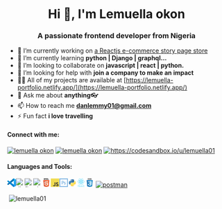 <h1 align="center">Hi 👋, I'm Lemuella okon</h1>
<h3 align="center">A passionate frontend developer from Nigeria</h3>

- 🔭 I’m currently working on [a Reactjs e-commerce story page store](https://vasiti-ng.netlify.app/)
- 🌱 I’m currently learning **python | Django | graphql...**
- 👯 I’m looking to collaborate on **javascript | react | python.**
- 🤝 I’m looking for help with **join a company to make an impact**
- 👨‍💻 All of my projects are available at [https://lemuella-portfolio.netlify.app/](https://lemuella-portfolio.netlify.app/)
- 💬 Ask me about **anything👓**
- 📫 How to reach me **danlemmy01@gmail.com**
- ⚡ Fun fact **i love travelling**

<h4 align="left">Connect with me:</h4>
<p align="left">
<a href="https://linkedin.com/in/lemuella okon" target="blank"><img align="center" src="https://raw.githubusercontent.com/rahuldkjain/github-profile-readme-generator/master/src/images/icons/Social/linked-in-alt.svg" alt="lemuella okon" height="25" width="25" /></a>
<a href="https://stackoverflow.com/users/lemuella okon" target="blank"><img align="center" src="https://raw.githubusercontent.com/rahuldkjain/github-profile-readme-generator/master/src/images/icons/Social/stack-overflow.svg" alt="lemuella okon" height="25" width="25" /></a>
<a href="https://codesandbox.com/https://codesandbox.io/u/lemuella01" target="blank"><img align="center" src="https://raw.githubusercontent.com/rahuldkjain/github-profile-readme-generator/master/src/images/icons/Social/codesandbox.svg" alt="https://codesandbox.io/u/lemuella01" height="25" width="25" /></a>
</p>

<h4 align="left">Languages and Tools:</h4>
<img align="left" alt="Visual Studio Code" width="20px" src="https://raw.githubusercontent.com/github/explore/80688e429a7d4ef2fca1e82350fe8e3517d3494d/topics/visual-studio-code/visual-studio-code.png" /> <img src="https://raw.githubusercontent.com/devicons/devicon/master/icons/css3/css3-original-wordmark.svg" alt="css3" width="20" height="20"/> </a> <a href="https://www.djangoproject.com/" target="_blank" rel="noreferrer"><img align="left" src="https://cdn.worldvectorlogo.com/logos/django.svg" alt="django" width="20" height="20"/> </a> <a href="https://www.figma.com/" target="_blank" rel="noreferrer"> <img align="left" src="https://www.vectorlogo.zone/logos/figma/figma-icon.svg" alt="figma" width="20" height="20"/> </a> <a href="https://git-scm.com/" target="_blank" rel="noreferrer">
<img align="left" src="https://www.vectorlogo.zone/logos/git-scm/git-scm-icon.svg" alt="git" width="20" height="20"/> </a> <a href="https://www.w3.org/html/" target="_blank" rel="noreferrer"> <img align="left" src="https://raw.githubusercontent.com/devicons/devicon/master/icons/html5/html5-original-wordmark.svg" alt="html5" width="20" height="20"/> </a> <a href="https://developer.mozilla.org/en-US/docs/Web/JavaScript" target="_blank" rel="noreferrer"> <img align="left" src="https://raw.githubusercontent.com/devicons/devicon/master/icons/javascript/javascript-original.svg" alt="javascript" width="20" height="20"/> </a> <a href="https://www.photoshop.com/en" target="_blank" rel="noreferrer"> <img align="left" src="https://raw.githubusercontent.com/devicons/devicon/master/icons/photoshop/photoshop-line.svg" alt="photoshop" width="20" height="20"/> </a> 
<a href="https://postman.com" target="_blank" rel="noreferrer"> <img src="https://www.vectorlogo.zone/logos/getpostman/getpostman-icon.svg" alt="postman" width="20" height="20"/> </a> <a href="https://www.python.org" target="_blank" rel="noreferrer"> <img align="left" src="https://raw.githubusercontent.com/devicons/devicon/master/icons/python/python-original.svg" alt="python" width="20" height="20"/> </a> <a href="https://reactjs.org/" target="_blank" rel="noreferrer"> <img align="left" src="https://raw.githubusercontent.com/devicons/devicon/master/icons/react/react-original-wordmark.svg" alt="react" width="20" height="20"/> </a>

<p>&nbsp;<img align="center" src="https://github-readme-stats.vercel.app/api?username=lemuella01&show_icons=true&locale=en" alt="lemuella01" />
